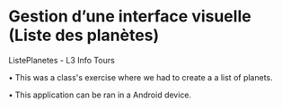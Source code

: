# Gestion d’une interface visuelle (Liste des planètes)
ListePlanetes - L3 Info Tours

•	This was a class's exercise where we had to create a a list of planets.

•	This application can be ran in a Android device.
